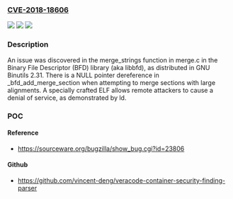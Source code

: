 ### [CVE-2018-18606](https://cve.mitre.org/cgi-bin/cvename.cgi?name=CVE-2018-18606)
![](https://img.shields.io/static/v1?label=Product&message=n%2Fa&color=blue)
![](https://img.shields.io/static/v1?label=Version&message=n%2Fa&color=blue)
![](https://img.shields.io/static/v1?label=Vulnerability&message=n%2Fa&color=brighgreen)

### Description

An issue was discovered in the merge_strings function in merge.c in the Binary File Descriptor (BFD) library (aka libbfd), as distributed in GNU Binutils 2.31. There is a NULL pointer dereference in _bfd_add_merge_section when attempting to merge sections with large alignments. A specially crafted ELF allows remote attackers to cause a denial of service, as demonstrated by ld.

### POC

#### Reference
- https://sourceware.org/bugzilla/show_bug.cgi?id=23806

#### Github
- https://github.com/vincent-deng/veracode-container-security-finding-parser

